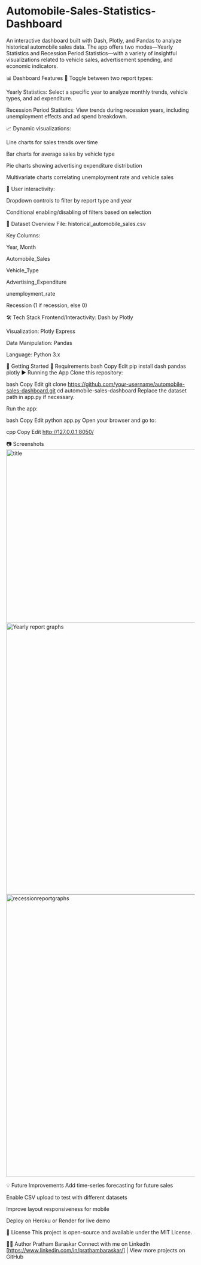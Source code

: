 # Automobile-Sales-Statistics-Dashboard

An interactive dashboard built with Dash, Plotly, and Pandas to analyze historical automobile sales data. The app offers two modes—Yearly Statistics and Recession Period Statistics—with a variety of insightful visualizations related to vehicle sales, advertisement spending, and economic indicators.

📊 Dashboard Features
🔄 Toggle between two report types:

Yearly Statistics: Select a specific year to analyze monthly trends, vehicle types, and ad expenditure.

Recession Period Statistics: View trends during recession years, including unemployment effects and ad spend breakdown.

📈 Dynamic visualizations:

Line charts for sales trends over time

Bar charts for average sales by vehicle type

Pie charts showing advertising expenditure distribution

Multivariate charts correlating unemployment rate and vehicle sales

🎯 User interactivity:

Dropdown controls to filter by report type and year

Conditional enabling/disabling of filters based on selection

📁 Dataset Overview
File: historical_automobile_sales.csv

Key Columns:

Year, Month

Automobile_Sales

Vehicle_Type

Advertising_Expenditure

unemployment_rate

Recession (1 if recession, else 0)

🛠️ Tech Stack
Frontend/Interactivity: Dash by Plotly

Visualization: Plotly Express

Data Manipulation: Pandas

Language: Python 3.x

🚀 Getting Started
🔧 Requirements
bash
Copy
Edit
pip install dash pandas plotly
▶️ Running the App
Clone this repository:

bash
Copy
Edit
git clone https://github.com/your-username/automobile-sales-dashboard.git
cd automobile-sales-dashboard
Replace the dataset path in app.py if necessary.

Run the app:

bash
Copy
Edit
python app.py
Open your browser and go to:

cpp
Copy
Edit
http://127.0.0.1:8050/

📷 Screenshots
<img width="1690" height="462" alt="title" src="https://github.com/user-attachments/assets/e3fdac2e-19bc-4a69-92f3-59edf226e5c7" />
<img width="1213" height="723" alt="Yearly report graphs" src="https://github.com/user-attachments/assets/f234bf1f-f947-4c77-87e7-5974bd25a5eb" />
<img width="1186" height="752" alt="recessionreportgraphs" src="https://github.com/user-attachments/assets/d2f585c3-8b48-4fb4-bba0-f8697049485c" />


💡 Future Improvements
Add time-series forecasting for future sales

Enable CSV upload to test with different datasets

Improve layout responsiveness for mobile

Deploy on Heroku or Render for live demo

📌 License
This project is open-source and available under the MIT License.

🙋‍♂️ Author
Pratham Baraskar
Connect with me on LinkedIn [https://www.linkedin.com/in/prathambaraskar/] | View more projects on GitHub 
